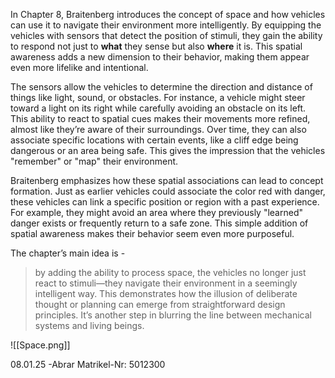 In Chapter 8, Braitenberg introduces the concept of space and how vehicles can use it to navigate their environment more intelligently. By equipping the vehicles with sensors that detect the position of stimuli, they gain the ability to respond not just to **what** they sense but also **where** it is. This spatial awareness adds a new dimension to their behavior, making them appear even more lifelike and intentional.

The sensors allow the vehicles to determine the direction and distance of things like light, sound, or obstacles. For instance, a vehicle might steer toward a light on its right while carefully avoiding an obstacle on its left. This ability to react to spatial cues makes their movements more refined, almost like they’re aware of their surroundings. Over time, they can also associate specific locations with certain events, like a cliff edge being dangerous or an area being safe. This gives the impression that the vehicles "remember" or "map" their environment.

Braitenberg emphasizes how these spatial associations can lead to concept formation. Just as earlier vehicles could associate the color red with danger, these vehicles can link a specific position or region with a past experience. For example, they might avoid an area where they previously "learned" danger exists or frequently return to a safe zone. This simple addition of spatial awareness makes their behavior seem even more purposeful.

The chapter’s main idea is -
>by adding the ability to process space, the vehicles no longer just react to stimuli—they navigate their environment in a seemingly intelligent way. This demonstrates how the illusion of deliberate thought or planning can emerge from straightforward design principles. It’s another step in blurring the line between mechanical systems and living beings.

![[Space.png]]

08.01.25
-Abrar
Matrikel-Nr: 5012300